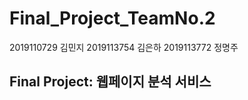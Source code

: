 # Final_Project_TeamNo.2


2019110729 김민지 
2019113754 김은하
2019113772 정명주 


## Final Project: 웹페이지 분석 서비스
